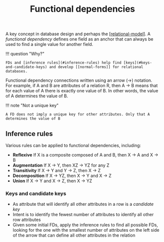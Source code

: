 ﻿---
tags:
- functional-dependencies
- database-design
- computing
title: Functional dependencies
type: note
---
A key concept in database design and perhaps the [[relational-model]]. A _functional dependency_ defines one field as an anchor that can always be used to find a single value for another field.

!!! question "Why?"

    FDs and [inference rules](#inference-rules) help find [keys](#keys-and-candidate-keys) and develop [[normal-forms]] for relational databases.

Functional dependency connections written using an arrow (→) notation. For example, if A and B are attributes of a relation R, then A → B means that for each value of A there is exactly one value of B. In other words, the value of A determines the value of B.

!!! note "Not a unique key"

    A FD does not imply a unique key for other attributes. Only that A determines the value of B

## Inference rules

Various rules can be applied to functional dependencies, including:

- **Reflexive** If X is a composite composed of A and B, then X → A and X → B
- **Augmentation** If X → Y, then XZ → YZ for any Z
- **Transitivity** If X → Y and Y → Z, then X → Z
- **Decomposition** If X → YZ, then X → Y and X → Z
- **Union** If X → Y and X → Z, then X → YZ

### Keys and candidate keys

- As attribute that will identify all other attributes in a row is a _candidate key_
- Intent is to identify the fewest number of attributes to identify all other row attributes
- Given some initial FDs, apply the inference rules to find all possible FDs, looking for the one with the smallest number of attributes on the left side of the arrow that can define all other attributes in the relation

[//begin]: # "Autogenerated link references for markdown compatibility"
[relational-model]: relational-model "Relational model"
[//end]: # "Autogenerated link references"